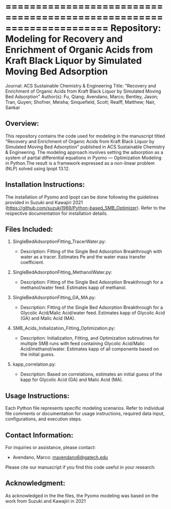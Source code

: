 =====================================================================
Repository: Modeling for Recovery and Enrichment of Organic Acids from Kraft Black Liquor by Simulated Moving Bed Adsorption
=====================================================================

Journal: ACS Sustainable Chemistry & Engineering
Title: "Recovery and Enrichment of Organic Acids from Kraft Black Liquor by Simulated Moving Bed Adsorption"
Author(s): Fu, Qiang; Avendano, Marco; Bentley, Jason; Tran, Quyen; Shofner, Meisha; Sinquefield, Scott; Realff, Matthew; Nair, Sankar

Overview:
---------
This repository contains the code used for modeling in the manuscript titled "Recovery and Enrichment of Organic Acids from Kraft
Black Liquor by Simulated Moving Bed Adsorption" published in ACS Sustainable Chemistry & Engineering. The modeling approach
involves setting the adsorption as a system of partial differential equations in Pyomo — Optimization Modeling in Python.The result is
a framework expressed as a non-linear problem (NLP) solved using Ipopt 13.12.

Installation Instructions:
--------------------------
The installation of Pyomo and Ipopt can be done following the guidelines provided in Suzuki and Kawajiri 2021 (https://github.com/suzuki1969/Python-based_SMB_Optimizer). Refer to the respective documentation for installation details.

Files Included:
---------------
1. SingleBedAdsorptionFitting_TracerWater.py:
   - Description: Fitting of the Single Bed Adsorption Breakthrough with water as a tracer. Estimates Pe and the water
	mass transfer coefficient.

2. SingleBedAdsorptionFitting_MethanolWater.py:
   - Description: Fitting of the Single Bed Adsorption Breakthrough for a methanol/water feed. Estimates kapp of methanol.

3. SingleBedAdsorptionFitting_GA_MA.py:
   - Description: Fitting of the Single Bed Adsorption Breakthrough for a Glycolic Acid/Malic Acid/water feed. Estimates kapp
	of Glycolic Acid (GA) and Malic Acid (MA).

4. SMB_Acids_Initialization_Fitting_Optimization.py:
   - Description: Initialization, Fitting, and Optimization subroutines for multiple SMB runs with feed containing
	Glycolic Acid/Malic Acid/methanol/water. Estimates kapp of all components based on the initial guess.

5. kapp_correlation.py:
   - Description: Based on correlations, estimates an initial guess of the kapp for Glycolic Acid (GA) and Malic Acid (MA).

Usage Instructions:
--------------------
Each Python file represents specific modeling scenarios. Refer to individual file comments or documentation for usage instructions,
required data input, configurations, and execution steps.

Contact Information:
--------------------
For inquiries or assistance, please contact:
- Avendano, Marco: mavendano6@gatech.edu

Please cite our manuscript if you find this code useful in your research:

Acknowledgment:
---------------
As acknowledged in the the files, the Pyomo modeling was based on the work from Suzuki and Kawajiri in 2021

